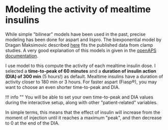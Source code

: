 # Modeling the activity of mealtime insulins

While simple "bilinear" models have been used in the past, precise modeling has been done for aspart and lispro. The biexponential model by Dragan Maksimovic described [here](https://github.com/LoopKit/Loop/issues/388#issuecomment-317938473) fits the published data from clamp studies. A very good explanation of this models in given in the [openAPS documentation](https://draft-openaps-reorg.readthedocs.io/en/latest/docs/How%20it%20works/understanding-insulin-on-board-calculations.html).

I use model to this compute the activity of each mealtime insulin dose. I selected a **time-to-peak of 60 minutes** and a **duration of insulin action (DIA) of 300 min** (5 hours!) as default. Mealtime insulins have a duration of activity closer to 180 min or 3 hours. For faster aspart (Fiasp®), you may want to choose an even shorter time-to-peak and DIA.

!!! info ""
    You will be able to set your own time-to-peak and DIA values during the interactive setup, along with other "patient-related" variables.

In simple terms, this means that the effect of insulin will increase from the moment of injection until it reaches a maximum "peak", and then decrease to 0 at the end of the DIA. 